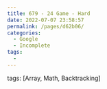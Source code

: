 ```yaml
---
title: 679 - 24 Game - Hard
date: 2022-07-07 23:58:57
permalink: /pages/d62b06/
categories:
  - Google
  - Incomplete
tags:
  - 
---
```

tags: [Array, Math, Backtracking]
